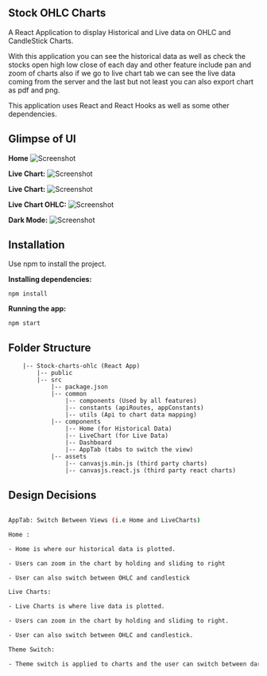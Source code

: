 ## Stock OHLC Charts

A React Application to display Historical and Live data on OHLC and CandleStick Charts.

With this application you can see the historical data as well as check the stocks open high low close of each day and other feature include pan and zoom of charts also if we go to live chart tab we can see the live data coming from the server and the last but not least you can also export chart as pdf and png.

This application uses React and React Hooks as well as some other dependencies.

## Glimpse of UI

**Home**
![Screenshot](../master/screenshots/Historical.png)

**Live Chart:**
![Screenshot](../master/screenshots/Live-Chart.png)

**Live Chart:**
![Screenshot](../master/screenshots/Live-Charts-2.png)

**Live Chart OHLC:**
![Screenshot](../master/screenshots/Live-Charts-OHLC.png)

**Dark Mode:**
![Screenshot](../master/screenshots/Dark-Mode.png)

## Installation

Use npm to install the project.

**Installing dependencies:**

    npm install

**Running the app:**

    npm start

## Folder Structure

```
    |-- Stock-charts-ohlc (React App)
        |-- public
        |-- src
            |-- package.json
            |-- common
                |-- components (Used by all features)
                |-- constants (apiRoutes, appConstants)
                |-- utils (Api to chart data mapping)
            |-- components
                |-- Home (for Historical Data)
                |-- LiveChart (for Live Data)
                |-- Dashboard
                |-- AppTab (tabs to switch the view)
            |-- assets
                |-- canvasjs.min.js (third party charts)
                |-- canvasjs.react.js (third party react charts)
```

## Design Decisions

```bash

AppTab: Switch Between Views (i.e Home and LiveCharts)

Home :

- Home is where our historical data is plotted.

- Users can zoom in the chart by holding and sliding to right

- User can also switch between OHLC and candlestick

Live Charts:

- Live Charts is where live data is plotted.

- Users can zoom in the chart by holding and sliding to right.

- User can also switch between OHLC and candlestick.

Theme Switch:

- Theme switch is applied to charts and the user can switch between dark and light mode

```
